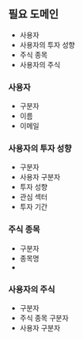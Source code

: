 ## 필요 도메인
- 사용자
- 사용자의 투자 성향
- 주식 종목
- 사용자의 주식
### 사용자
- 구분자
- 이름
- 이메일
### 사용자의 투자 성향
- 구분자
- 사용자 구분자
- 투자 성향
- 관심 섹터
- 투자 기간
### 주식 종목
- 구분자
- 종목명
- 
### 사용자의 주식
- 구분자
- 주식 종목 구분자
- 사용자 구분자